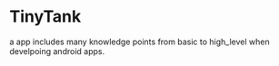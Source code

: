 # TinyTank
a app includes many knowledge points from basic to high_level when develpoing android apps.
